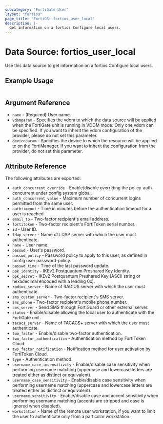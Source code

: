 ```yaml
---
subcategory: "FortiGate User"
layout: "fortios"
page_title: "FortiOS: fortios_user_local"
description: |-
  Get information on a fortios Configure local users.
---
```


# Data Source: fortios_user_local
Use this data source to get information on a fortios Configure local users.


## Example Usage

```hcl

```

## Argument Reference

* `name` - (Required) User name.
* `vdomparam` - Specifies the vdom to which the data source will be applied when the FortiGate unit is running in VDOM mode. Only one vdom can be specified. If you want to inherit the vdom configuration of the provider, please do not set this parameter.
* `deviceparam` - Specifies the device to which the resource will be applied to on the FortiManager. If you want to inherit the configuration from the provider, do not set this parameter.

## Attribute Reference

The following attributes are exported:

* `auth_concurrent_override` - Enable/disable overriding the policy-auth-concurrent under config system global.
* `auth_concurrent_value` - Maximum number of concurrent logins permitted from the same user.
* `authtimeout` - Time in minutes before the authentication timeout for a user is reached.
* `email_to` - Two-factor recipient's email address.
* `fortitoken` - Two-factor recipient's FortiToken serial number.
* `id` - User ID.
* `ldap_server` - Name of LDAP server with which the user must authenticate.
* `name` - User name.
* `passwd` - User's password.
* `passwd_policy` - Password policy to apply to this user, as defined in config user password-policy.
* `passwd_time` - Time of the last password update.
* `ppk_identity` - IKEv2 Postquantum Preshared Key Identity.
* `ppk_secret` - IKEv2 Postquantum Preshared Key (ASCII string or hexadecimal encoded with a leading 0x).
* `radius_server` - Name of RADIUS server with which the user must authenticate.
* `sms_custom_server` - Two-factor recipient's SMS server.
* `sms_phone` - Two-factor recipient's mobile phone number.
* `sms_server` - Send SMS through FortiGuard or other external server.
* `status` - Enable/disable allowing the local user to authenticate with the FortiGate unit.
* `tacacs_server` - Name of TACACS+ server with which the user must authenticate.
* `two_factor` - Enable/disable two-factor authentication.
* `two_factor_authentication` - Authentication method by FortiToken Cloud.
* `two_factor_notification` - Notification method for user activation by FortiToken Cloud.
* `type` - Authentication method.
* `username_case_insensitivity` - Enable/disable case sensitivity when performing username matching (uppercase and lowercase letters are treated either as distinct or equivalent).
* `username_case_sensitivity` - Enable/disable case sensitivity when performing username matching (uppercase and lowercase letters are treated either as distinct or equivalent).
* `username_sensitivity` - Enable/disable case and accent sensitivity when performing username matching (accents are stripped and case is ignored when disabled).
* `workstation` - Name of the remote user workstation, if you want to limit the user to authenticate only from a particular workstation.
